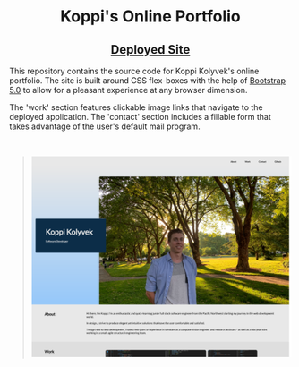 <h1 align="center"><strong>Koppi's Online Portfolio</strong></h1>

<h2 align="center">
  <a href="https://kkolyvek.github.io/kkolyvek-portfolio/">Deployed Site</a>
</h2>

This repository contains the source code for Koppi Kolyvek's online portfolio. The site is built around CSS flex-boxes with the help of [Bootstrap 5.0](https://getbootstrap.com/docs/5.0/getting-started/introduction/) to allow for a pleasant experience at any browser dimension.

The 'work' section features clickable image links that navigate to the deployed application. The 'contact' section includes a fillable form that takes advantage of the user's default mail program.

<br>

> ![Screenshot of Webpage](./assets/images/readme-screenshot.png)
